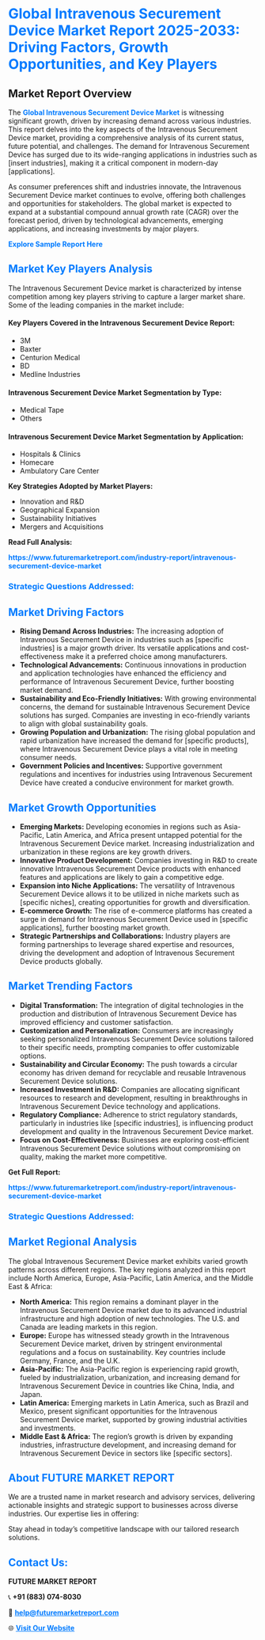 <h1 style="color: #007BFF;">Global Intravenous Securement Device Market Report 2025-2033: Driving Factors, Growth Opportunities, and Key Players</h1>

<section id="overview">
<h2>Market Report Overview</h2>
<p>The <a href="https://www.futuremarketreport.com/industry-report/intravenous-securement-device-market" style="color: #007BFF; text-decoration: none;"><strong>Global Intravenous Securement Device Market</strong></a> is witnessing significant growth, driven by increasing demand across various industries. This report delves into the key aspects of the Intravenous Securement Device market, providing a comprehensive analysis of its current status, future potential, and challenges. The demand for Intravenous Securement Device has surged due to its wide-ranging applications in industries such as [insert industries], making it a critical component in modern-day [applications].</p>
<p>As consumer preferences shift and industries innovate, the Intravenous Securement Device market continues to evolve, offering both challenges and opportunities for stakeholders. The global market is expected to expand at a substantial compound annual growth rate (CAGR) over the forecast period, driven by technological advancements, emerging applications, and increasing investments by major players.</p>
</section>

<section id="overview">
<p><a href="https://www.futuremarketreport.com/request-sample/reportId=84050" style="color: #007BFF; text-decoration: none;"><strong>Explore Sample Report Here</strong></a></p>
</section>

<section id="key-players">
<h2 style="color: #007BFF;">Market Key Players Analysis</h2>
<p>The Intravenous Securement Device market is characterized by intense competition among key players striving to capture a larger market share. Some of the leading companies in the market include:</p>
<h4>Key Players Covered in the Intravenous Securement Device Report:</h4>
<ul><li>3M</li><li>Baxter</li><li>Centurion Medical</li><li>BD</li><li>Medline Industries</li></ul>
<h4>Intravenous Securement Device Market Segmentation by Type:</h4>
<ul><li>Medical Tape</li><li>Others</li></ul>

<h4>Intravenous Securement Device Market Segmentation by Application:</h4>
<ul><li>Hospitals &amp; Clinics</li><li>Homecare</li><li>Ambulatory Care Center</li></ul>
<p><strong>Key Strategies Adopted by Market Players:</strong></p>
<ul>
<li>Innovation and R&D</li>
<li>Geographical Expansion</li>
<li>Sustainability Initiatives</li>
<li>Mergers and Acquisitions</li>
</ul>
</section>

<section>
<p><strong>Read Full Analysis: </strong></p><a href="https://www.futuremarketreport.com/industry-report/intravenous-securement-device-market" style="color: #007BFF; text-decoration: none;"><strong>https://www.futuremarketreport.com/industry-report/intravenous-securement-device-market</strong></a>
<h3 style="color: #007BFF;">Strategic Questions Addressed:</h3>
</section>

<section id="driving-factors">
<h2 style="color: #007BFF;">Market Driving Factors</h2>
<ul>
<li><strong>Rising Demand Across Industries:</strong> The increasing adoption of Intravenous Securement Device in industries such as [specific industries] is a major growth driver. Its versatile applications and cost-effectiveness make it a preferred choice among manufacturers.</li>
<li><strong>Technological Advancements:</strong> Continuous innovations in production and application technologies have enhanced the efficiency and performance of Intravenous Securement Device, further boosting market demand.</li>
<li><strong>Sustainability and Eco-Friendly Initiatives:</strong> With growing environmental concerns, the demand for sustainable Intravenous Securement Device solutions has surged. Companies are investing in eco-friendly variants to align with global sustainability goals.</li>
<li><strong>Growing Population and Urbanization:</strong> The rising global population and rapid urbanization have increased the demand for [specific products], where Intravenous Securement Device plays a vital role in meeting consumer needs.</li>
<li><strong>Government Policies and Incentives:</strong> Supportive government regulations and incentives for industries using Intravenous Securement Device have created a conducive environment for market growth.</li>
</ul>
</section>

<section id="growth-opportunities">
<h2 style="color: #007BFF;">Market Growth Opportunities</h2>
<ul>
<li><strong>Emerging Markets:</strong> Developing economies in regions such as Asia-Pacific, Latin America, and Africa present untapped potential for the Intravenous Securement Device market. Increasing industrialization and urbanization in these regions are key growth drivers.</li>
<li><strong>Innovative Product Development:</strong> Companies investing in R&D to create innovative Intravenous Securement Device products with enhanced features and applications are likely to gain a competitive edge.</li>
<li><strong>Expansion into Niche Applications:</strong> The versatility of Intravenous Securement Device allows it to be utilized in niche markets such as [specific niches], creating opportunities for growth and diversification.</li>
<li><strong>E-commerce Growth:</strong> The rise of e-commerce platforms has created a surge in demand for Intravenous Securement Device used in [specific applications], further boosting market growth.</li>
<li><strong>Strategic Partnerships and Collaborations:</strong> Industry players are forming partnerships to leverage shared expertise and resources, driving the development and adoption of Intravenous Securement Device products globally.</li>
</ul>
</section>

<section id="trending-factors">
<h2 style="color: #007BFF;">Market Trending Factors</h2>
<ul>
<li><strong>Digital Transformation:</strong> The integration of digital technologies in the production and distribution of Intravenous Securement Device has improved efficiency and customer satisfaction.</li>
<li><strong>Customization and Personalization:</strong> Consumers are increasingly seeking personalized Intravenous Securement Device solutions tailored to their specific needs, prompting companies to offer customizable options.</li>
<li><strong>Sustainability and Circular Economy:</strong> The push towards a circular economy has driven demand for recyclable and reusable Intravenous Securement Device solutions.</li>
<li><strong>Increased Investment in R&D:</strong> Companies are allocating significant resources to research and development, resulting in breakthroughs in Intravenous Securement Device technology and applications.</li>
<li><strong>Regulatory Compliance:</strong> Adherence to strict regulatory standards, particularly in industries like [specific industries], is influencing product development and quality in the Intravenous Securement Device market.</li>
<li><strong>Focus on Cost-Effectiveness:</strong> Businesses are exploring cost-efficient Intravenous Securement Device solutions without compromising on quality, making the market more competitive.</li>
</ul>
</section>

<section>
<p><strong>Get Full Report: </strong></p><a href="https://www.futuremarketreport.com/industry-report/intravenous-securement-device-market" style="color: #007BFF; text-decoration: none;"><strong>https://www.futuremarketreport.com/industry-report/intravenous-securement-device-market</strong></a>
<h3 style="color: #007BFF;">Strategic Questions Addressed:</h3>
</section>


<section id="regional-analysis">
<h2 style="color: #007BFF;">Market Regional Analysis</h2>
<p>The global Intravenous Securement Device market exhibits varied growth patterns across different regions. The key regions analyzed in this report include North America, Europe, Asia-Pacific, Latin America, and the Middle East & Africa:</p>
<ul>
<li><strong>North America:</strong> This region remains a dominant player in the Intravenous Securement Device market due to its advanced industrial infrastructure and high adoption of new technologies. The U.S. and Canada are leading markets in this region.</li>
<li><strong>Europe:</strong> Europe has witnessed steady growth in the Intravenous Securement Device market, driven by stringent environmental regulations and a focus on sustainability. Key countries include Germany, France, and the U.K.</li>
<li><strong>Asia-Pacific:</strong> The Asia-Pacific region is experiencing rapid growth, fueled by industrialization, urbanization, and increasing demand for Intravenous Securement Device in countries like China, India, and Japan.</li>
<li><strong>Latin America:</strong> Emerging markets in Latin America, such as Brazil and Mexico, present significant opportunities for the Intravenous Securement Device market, supported by growing industrial activities and investments.</li>
<li><strong>Middle East & Africa:</strong> The region’s growth is driven by expanding industries, infrastructure development, and increasing demand for Intravenous Securement Device in sectors like [specific sectors].</li>
</ul>
</section>

<footer>
<h2 style="color: #007BFF;">About FUTURE MARKET REPORT</h2>
<p>We are a trusted name in market research and advisory services, delivering actionable insights and strategic support to businesses across diverse industries. Our expertise lies in offering:</p>

<p>Stay ahead in today’s competitive landscape with our tailored research solutions.</p>

<h2 style="color: #007BFF;">Contact Us:</h2>
<p><strong>FUTURE MARKET REPORT</strong></p>
<p>📞 <strong>+91 (883) 074-8030</strong></p>
<p>📧 <strong><a href="mailto:help@futuremarketreport.com" style="color: #007BFF;">help@futuremarketreport.com</a></strong></p>
<p>🌐 <strong><a href="https://www.futuremarketreport.com/" style="color: #007BFF;">Visit Our Website</a></strong></p>
</footer>